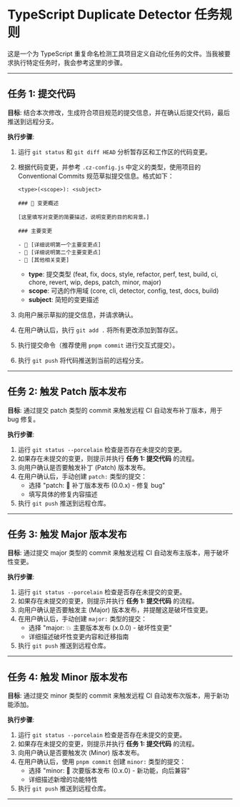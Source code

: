 # TypeScript Duplicate Detector 任务规则

这是一个为 TypeScript 重复命名检测工具项目定义自动化任务的文件。当我被要求执行特定任务时，我会参考这里的步骤。

---

## 任务 1: 提交代码

**目标**: 结合本次修改，生成符合项目规范的提交信息，并在确认后提交代码，最后推送到远程分支。

**执行步骤**:

1.  运行 `git status` 和 `git diff HEAD` 分析暂存区和工作区的代码变更。
2.  根据代码变更，并参考 `.cz-config.js` 中定义的类型，使用项目的 Conventional Commits 规范草拟提交信息。格式如下：

    ```
    <type>(<scope>): <subject>

    ### 🚀 变更概述

    [这里填写对变更的简要描述，说明变更的目的和背景。]

    ### 主要变更

    - 🎯 [详细说明第一个主要变更点]
    - 🎯 [详细说明第二个主要变更点]
    - 🎯 [其他相关变更]
    ```

    - **type**: 提交类型 (feat, fix, docs, style, refactor, perf, test, build, ci, chore, revert, wip, deps, patch, minor, major)
    - **scope**: 可选的作用域 (core, cli, detector, config, test, docs, build)
    - **subject**: 简短的变更描述

3.  向用户展示草拟的提交信息，并请求确认。
4.  在用户确认后，执行 `git add .` 将所有更改添加到暂存区。
5.  执行提交命令（推荐使用 `pnpm commit` 进行交互式提交）。
6.  执行 `git push` 将代码推送到当前的远程分支。

---

## 任务 2: 触发 Patch 版本发布

**目标**: 通过提交 patch 类型的 commit 来触发远程 CI 自动发布补丁版本，用于 bug 修复。

**执行步骤**:

1.  运行 `git status --porcelain` 检查是否存在未提交的变更。
2.  如果存在未提交的变更，则提示并执行 **任务 1: 提交代码** 的流程。
3.  向用户确认是否要触发补丁 (Patch) 版本发布。
4.  在用户确认后，手动创建 `patch:` 类型的提交：
    - 选择 "patch: 🔧 补丁版本发布 (0.0.x) - 修复 bug"
    - 填写具体的修复内容描述
5.  执行 `git push` 推送到远程仓库。

---

## 任务 3: 触发 Major 版本发布

**目标**: 通过提交 major 类型的 commit 来触发远程 CI 自动发布主版本，用于破坏性变更。

**执行步骤**:

1.  运行 `git status --porcelain` 检查是否存在未提交的变更。
2.  如果存在未提交的变更，则提示并执行 **任务 1: 提交代码** 的流程。
3.  向用户确认是否要触发主 (Major) 版本发布，并提醒这是破坏性变更。
4.  在用户确认后，手动创建 `major:` 类型的提交：
    - 选择 "major: 💥 主要版本发布 (x.0.0) - 破坏性变更"
    - 详细描述破坏性变更内容和迁移指南
5.  执行 `git push` 推送到远程仓库。

---

## 任务 4: 触发 Minor 版本发布

**目标**: 通过提交 minor 类型的 commit 来触发远程 CI 自动发布次版本，用于新功能添加。

**执行步骤**:

1.  运行 `git status --porcelain` 检查是否存在未提交的变更。
2.  如果存在未提交的变更，则提示并执行 **任务 1: 提交代码** 的流程。
3.  向用户确认是否要触发次 (Minor) 版本发布。
4.  在用户确认后，使用 `pnpm commit` 创建 `minor:` 类型的提交：
    - 选择 "minor: 🎯 次要版本发布 (0.x.0) - 新功能，向后兼容"
    - 详细描述新增的功能特性
5.  执行 `git push` 推送到远程仓库。

---
